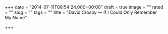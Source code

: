 +++
date = "2014-07-11T08:54:24.000+00:00"
draft = true
image = ""
rated = ""
slug = ""
tags = ""
title = "David Crosby — If I Could Only Remember My Name"

+++

